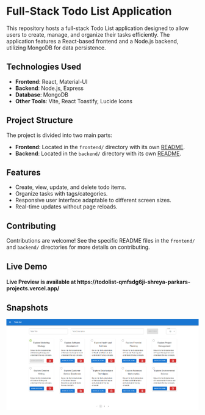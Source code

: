 # Full-Stack Todo List Application

This repository hosts a full-stack Todo List application designed to allow users to create, manage, and organize their tasks efficiently. The application features a React-based frontend and a Node.js backend, utilizing MongoDB for data persistence.

## Technologies Used

- **Frontend**: React, Material-UI
- **Backend**: Node.js, Express
- **Database**: MongoDB
- **Other Tools**: Vite, React Toastify, Lucide Icons

## Project Structure

The project is divided into two main parts:
- **Frontend**: Located in the `frontend/` directory with its own [README](frontend/README.md).
- **Backend**: Located in the `backend/` directory with its own [README](backend/README.md).

## Features

- Create, view, update, and delete todo items.
- Organize tasks with tags/categories.
- Responsive user interface adaptable to different screen sizes.
- Real-time updates without page reloads.

## Contributing

Contributions are welcome! See the specific README files in the `frontend/` and `backend/` directories for more details on contributing.

## Live Demo

<h4 align="left">Live Preview is available at https://todolist-qmfsdg6ji-shreya-parkars-projects.vercel.app/</h4>

## Snapshots

<img src="./Frontend/src/assets/home-snapshot.png" alt="home page"/>
